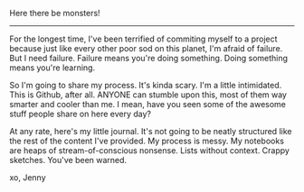 Here there be monsters!

* * *

For the longest time, I've been terrified of commiting myself to a project because just like every other poor sod on this planet, I'm afraid of failure. But I need failure. Failure means you're doing something. Doing something means you're learning.

So I'm going to share my process. It's kinda scary. I'm a little intimidated. This is Github, after all. ANYONE can stumble upon this, most of them way smarter and cooler than me. I mean, have you seen some of the awesome stuff people share on here every day?

At any rate, here's my little journal. It's not going to be neatly structured like the rest of the content I've provided. My process is messy. My notebooks are heaps of stream-of-conscious nonsense. Lists without context. Crappy sketches. You've been warned.

xo,
Jenny